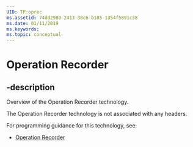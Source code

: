 ```yaml
---
UID: TP:oprec
ms.assetid: 74dd2980-2413-38c6-b185-1354f5891c38
ms.date: 01/11/2019
ms.keywords: 
ms.topic: conceptual
---
```


# Operation Recorder

## -description

Overview of the Operation Recorder technology.

The Operation Recorder technology is not associated with any headers.

For programming guidance for this technology, see:
* [Operation Recorder](https://docs.microsoft.com/previous-versions/windows/desktop/oprec)

